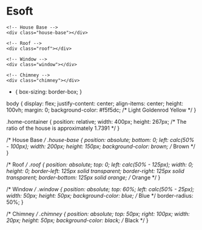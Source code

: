# Esoft
<!DOCTYPE html>
<html lang="en">
<head>
  <meta charset="UTF-8">
  <title>Home Visualization</title>
  <link rel="stylesheet" href="styles.css">
</head>
<body>
  
  <!-- Main Container -->
  <div class="home-container">
    
    <!-- House Base -->
    <div class="house-base"></div>

    <!-- Roof -->
    <div class="roof"></div>
  
    <!-- Window -->
    <div class="window"></div>
  
    <!-- Chimney -->
    <div class="chimney"></div>

  </div>
  
</body>
</html>

* {
  box-sizing: border-box;
}

body {
  display: flex;
  justify-content: center;
  align-items: center;
  height: 100vh;
  margin: 0;
  background-color: #f5f5dc; /* Light Goldenrod Yellow */
}

.home-container {
  position: relative;
  width: 400px;
  height: 267px; /* The ratio of the house is approximately 1.7391 */
}

/* House Base */
.house-base {
  position: absolute;
  bottom: 0;
  left: calc(50% - 100px);
  width: 200px;
  height: 150px;
  background-color: brown; /* Brown */
}

/* Roof */
.roof {
  position: absolute;
  top: 0;
  left: calc(50% - 125px);
  width: 0;
  height: 0;
  border-left: 125px solid transparent;
  border-right: 125px solid transparent;
  border-bottom: 125px solid orange; /* Orange */
}

/* Window */
.window {
  position: absolute;
  top: 60%;
  left: calc(50% - 25px);
  width: 50px;
  height: 50px;
  background-color: blue; /* Blue */
  border-radius: 50%;
}

/* Chimney */
.chimney {
  position: absolute;
  top: 50px;
  right: 100px;
  width: 20px;
  height: 50px;
  background-color: black; /* Black */
}

